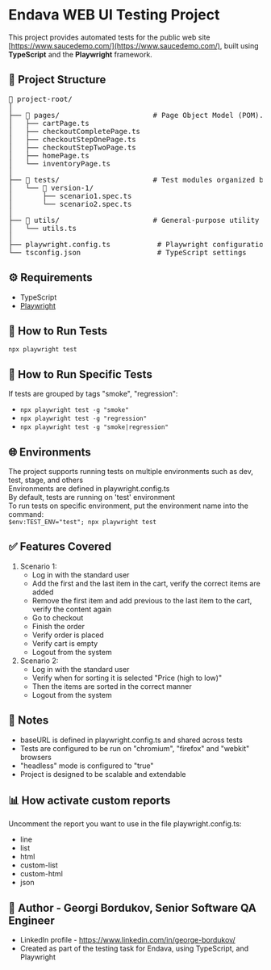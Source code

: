 # Endava WEB UI Testing Project

This project provides automated tests for the public web site [https://www.saucedemo.com/](https://www.saucedemo.com/), built using **TypeScript** and the **Playwright** framework.

## 📁 Project Structure

<pre>
📁 project-root/
│
├── 📁 pages/                      # Page Object Model (POM). Contains locators and navigations for pages
│   ├── cartPage.ts
│   ├── checkoutCompletePage.ts
│   ├── checkoutStepOnePage.ts
│   ├── checkoutStepTwoPage.ts
│   ├── homePage.ts
│   └── inventoryPage.ts
│
├── 📁 tests/                      # Test modules organized by scenarios
│   └── 📁 version-1/
│       ├── scenario1.spec.ts
│       └── scenario2.spec.ts
│
├── 📁 utils/                      # General-purpose utility functions
│   └── utils.ts
│
├── playwright.config.ts           # Playwright configurations
└── tsconfig.json                  # TypeScript settings
</pre>

## ⚙️ Requirements

- TypeScript
- [Playwright](https://playwright.dev/)


## 🚀 How to Run Tests
```npx playwright test```

## 🚀 How to Run Specific Tests
If tests are grouped by tags "smoke", "regression":
* ```npx playwright test -g "smoke"```
* ```npx playwright test -g "regression"```
* ```npx playwright test -g "smoke|regression"```

## 🌐 Environments
The project supports running tests on multiple environments such as dev, test, stage, and others
<br>Environments are defined in playwright.config.ts
<br>By default, tests are running on 'test' environment
<br>To run tests on specific environment, put the environment name into the command:
<br>
```$env:TEST_ENV="test"; npx playwright test```

## ✅ Features Covered
1. Scenario 1:
    * Log in with the standard user
    * Add the first and the last item in the cart, verify the correct items are added
    * Remove the first item and add previous to the last item to the cart, verify the content again
    * Go to checkout
    * Finish the order
    * Verify order is placed
    * Verify cart is empty
    * Logout from the system
2. Scenario 2:
    * Log in with the standard user
    * Verify when for sorting it is selected "Price (high to low)"
    * Then the items are sorted in the correct manner
    * Logout from the system

## 📝 Notes
* baseURL is defined in playwright.config.ts and shared across tests
* Tests are configured to be run on "chromium", "firefox" and "webkit" browsers
* "headless" mode is configured to "true"
* Project is designed to be scalable and extendable

## 📊 How activate custom reports
Uncomment the report you want to use in the file playwright.config.ts:
* line
* list
* html
* custom-list
* custom-html
* json

## 👤 Author - Georgi Bordukov, Senior Software QA Engineer
* LinkedIn profile - https://www.linkedin.com/in/george-bordukov/
* Created as part of the testing task for Endava, using TypeScript, and Playwright